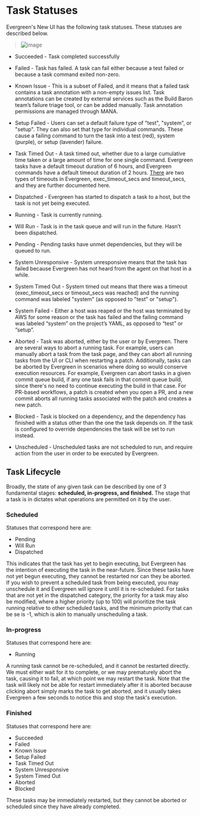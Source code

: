 # Task Statuses

Evergreen's New UI has the following task statuses.  These statuses are described below. 
> ![image](https://user-images.githubusercontent.com/94386332/176959251-0f71c73a-9c79-4c7b-909a-6869558142ac.png)

* Succeeded - Task completed successfully
* Failed -  Task has failed. A task can fail either because a test failed or because a task command exited non-zero.
* Known Issue - This is a subset of Failed, and it means that a failed task contains a task annotation with a non-empty issues list.  Task annotations can be created by external services such as the Build Baron team’s failure triage tool, or can be added manually.  Task annotation permissions are managed through MANA. 
* Setup Failed -  Users can set a default failure type of "test", "system", or "setup". They can also set that type for individual commands. These cause a failing command to turn the task into a test (red), system (purple), or setup (lavender) failure.
* Task Timed Out -  A task timed out, whether due to a large cumulative time taken or a large amount of time for one single command.  Evergreen tasks have a default timeout duration of 6 hours, and Evergreen commands have a default timeout duration of 2 hours. [There](https://github.com/evergreen-ci/evergreen/wiki/Project-Configuration-Files#pre-post-and-timeout.) are two types of timeouts in Evergreen, exec_timeout_secs and timeout_secs, and they are further documented here. 
* Dispatched - Evergreen has started to dispatch a task to a host, but the task is not yet being executed. 
* Running - Task is currently running. 
* Will Run - Task is in the task queue and will run in the future. Hasn’t been dispatched. 
* Pending - Pending tasks have unmet dependencies, but they will be queued to run.

* System Unresponsive - System unresponsive means that the task has failed because Evergreen has not heard from the agent on that host in a while. 

* System Timed Out - System timed out means that there was a timeout (exec_timeout_secs or timeout_secs was reached) and the running command was labeled "system" (as opposed to "test" or "setup").

* System Failed - Either a host was reaped or the host was terminated by AWS for some reason or the task has failed and the failing command was labeled “system” on the project’s YAML, as opposed to “test” or “setup”. 
* Aborted - Task was aborted, either by the user or by Evergreen. There are several ways to abort a running task. For example, users can manually abort a task from the task page, and they can abort all running tasks from the UI or CLI when restarting a patch. Additionally, tasks can be aborted by Evergreen in scenarios where doing so would conserve execution resources. For example, Evergreen can abort tasks in a given commit queue build, if any one task fails in that commit queue build, since there's no need to continue executing the build in that case.  For PR-based workflows, a patch is created when you open a PR, and a new commit aborts all running tasks associated with the patch and creates a new patch. 
* Blocked -  Task is blocked on a dependency, and the dependency has finished with a status other than the one the task depends on. If the task is configured to override dependencies the task will be set to run instead. 
* Unscheduled - Unscheduled tasks are not scheduled to run, and require action from the user in order to be executed by Evergreen.

## Task Lifecycle
Broadly, the state of any given task can be described by one of 3 fundamental stages: **scheduled, in-progress, and finished.** The stage that a task is in dictates what operations are permitted on it by the user.
### Scheduled
Statuses that correspond here are:
* Pending
* Will Run
* Dispatched  

This indicates that the task has yet to begin executing, but Evergreen has the intention of executing the task in the near-future. Since these tasks have not yet begun executing, they cannot be restarted nor can they be aborted. If you wish to prevent a scheduled task from being executed, you may unschedule it and Evergreen will ignore it until it is re-scheduled. For tasks that are not yet in the dispatched category, the priority for a task may also be modified, where a higher priority (up to 100) will prioritize the task running relative to other scheduled tasks, and the minimum priority that can be se is -1, which is akin to manually unscheduling a task.
### In-progress
Statuses that correspond here are:
* Running 

A running task cannot be re-scheduled, and it cannot be restarted directly. We must either wait for it to complete, or we may prematurely abort the task, causing it to fail, at which point we may restart the task. Note that the task will likely not be able for restart immediately after it is aborted because clicking abort simply marks the task to get aborted, and it usually takes Evergreen a few seconds to notice this and stop the task's execution.
### Finished
Statuses that correspond here are:
* Succeeded
* Failed
* Known Issue
* Setup Failed
* Task Timed Out
* System Unresponsive
* System Timed Out
* Aborted
* Blocked

These tasks may be immediately restarted, but they cannot be aborted or scheduled since they have already completed.
